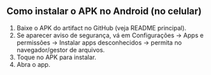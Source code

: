 ## Como instalar o APK no Android (no celular)
1. Baixe o APK do artifact no GitHub (veja README principal).
2. Se aparecer aviso de segurança, vá em Configurações -> Apps e permissões -> Instalar apps desconhecidos -> permita no navegador/gestor de arquivos.
3. Toque no APK para instalar.
4. Abra o app.
